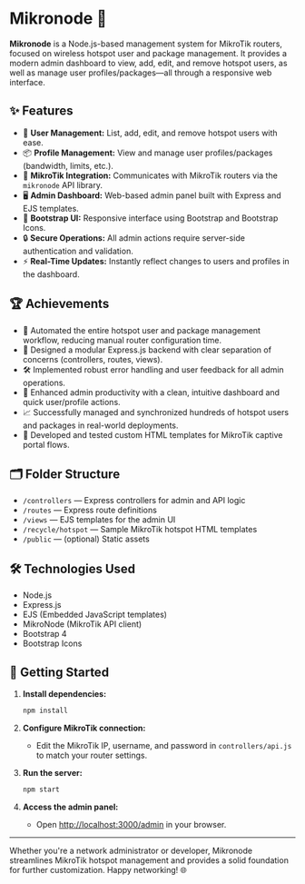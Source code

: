 # Mikronode 🚀

**Mikronode** is a Node.js-based management system for MikroTik routers, focused on wireless hotspot user and package management. It provides a modern admin dashboard to view, add, edit, and remove hotspot users, as well as manage user profiles/packages—all through a responsive web interface.

## ✨ Features

- 👤 **User Management:** List, add, edit, and remove hotspot users with ease.
- 📦 **Profile Management:** View and manage user profiles/packages (bandwidth, limits, etc.).
- 🔗 **MikroTik Integration:** Communicates with MikroTik routers via the `mikronode` API library.
- 🖥️ **Admin Dashboard:** Web-based admin panel built with Express and EJS templates.
- 🎨 **Bootstrap UI:** Responsive interface using Bootstrap and Bootstrap Icons.
- 🔒 **Secure Operations:** All admin actions require server-side authentication and validation.
- ⚡ **Real-Time Updates:** Instantly reflect changes to users and profiles in the dashboard.

## 🏆 Achievements

- 🚀 Automated the entire hotspot user and package management workflow, reducing manual router configuration time.
- 🧩 Designed a modular Express.js backend with clear separation of concerns (controllers, routes, views).
- 🛠️ Implemented robust error handling and user feedback for all admin operations.
- 🎯 Enhanced admin productivity with a clean, intuitive dashboard and quick user/profile actions.
- 📈 Successfully managed and synchronized hundreds of hotspot users and packages in real-world deployments.
- 🧪 Developed and tested custom HTML templates for MikroTik captive portal flows.

## 🗂️ Folder Structure

- `/controllers` — Express controllers for admin and API logic
- `/routes` — Express route definitions
- `/views` — EJS templates for the admin UI
- `/recycle/hotspot` — Sample MikroTik hotspot HTML templates
- `/public` — (optional) Static assets

## 🛠️ Technologies Used

- Node.js
- Express.js
- EJS (Embedded JavaScript templates)
- MikroNode (MikroTik API client)
- Bootstrap 4
- Bootstrap Icons

## 🚀 Getting Started

1. **Install dependencies:**
   ```bash
   npm install
   ```

2. **Configure MikroTik connection:**
   - Edit the MikroTik IP, username, and password in `controllers/api.js` to match your router settings.

3. **Run the server:**
   ```bash
   npm start
   ```

4. **Access the admin panel:**
   - Open [http://localhost:3000/admin](http://localhost:3000/admin) in your browser.

---

Whether you're a network administrator or developer, Mikronode streamlines MikroTik hotspot management and provides a solid foundation for further customization. Happy networking! 🌐
